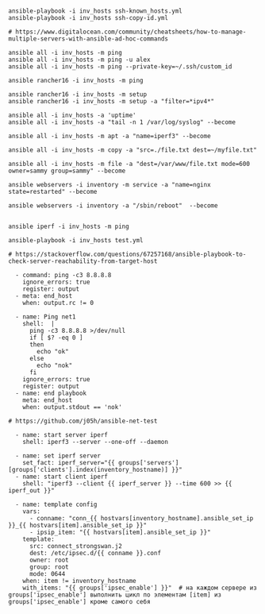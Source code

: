 <pre><code>

ansible-playbook -i inv_hosts ssh-known_hosts.yml
ansible-playbook -i inv_hosts ssh-copy-id.yml

# https://www.digitalocean.com/community/cheatsheets/how-to-manage-multiple-servers-with-ansible-ad-hoc-commands

ansible all -i inv_hosts -m ping
ansible all -i inv_hosts -m ping -u alex
ansible all -i inv_hosts -m ping --private-key=~/.ssh/custom_id

ansible rancher16 -i inv_hosts -m ping

ansible rancher16 -i inv_hosts -m setup
ansible rancher16 -i inv_hosts -m setup -a "filter=*ipv4*"

ansible all -i inv_hosts -a 'uptime'
ansible all -i inv_hosts -a "tail -n 1 /var/log/syslog" --become

ansible all -i inv_hosts -m apt -a "name=iperf3" --become

ansible all -i inv_hosts -m copy -a "src=./file.txt dest=~/myfile.txt" 

ansible all -i inv_hosts -m file -a "dest=/var/www/file.txt mode=600 owner=sammy group=sammy" --become

ansible webservers -i inventory -m service -a "name=nginx state=restarted" --become

ansible webservers -i inventory -a "/sbin/reboot"  --become


ansible iperf -i inv_hosts -m ping

ansible-playbook -i inv_hosts test.yml

# https://stackoverflow.com/questions/67257168/ansible-playbook-to-check-server-reachability-from-target-host

  - command: ping -c3 8.8.8.8
    ignore_errors: true
    register: output
  - meta: end_host
    when: output.rc != 0

  - name: Ping net1
    shell:  |
      ping -c3 8.8.8.8 >/dev/null
      if [ $? -eq 0 ]
      then
        echo "ok"
      else
        echo "nok"
      fi
    ignore_errors: true
    register: output
  - name: end playbook
    meta: end_host
    when: output.stdout == 'nok'

# https://github.com/j05h/ansible-net-test

  - name: start server iperf
    shell: iperf3 --server --one-off --daemon

  - name: set iperf server
    set_fact: iperf_server="{{ groups['servers'][groups['clients'].index(inventory_hostname)] }}"
  - name: start client iperf
    shell: "iperf3 --client {{ iperf_server }} --time 600 >> {{ iperf_out }}"

  - name: template config
    vars:
      - conname: "conn_{{ hostvars[inventory_hostname].ansible_set_ip }}_{{ hostvars[item].ansible_set_ip }}"
      - ipsip_item: "{{ hostvars[item].ansible_set_ip }}"
    template:
      src: connect_strongswan.j2
      dest: /etc/ipsec.d/{{ conname }}.conf
      owner: root
      group: root
      mode: 0644
    when: item != inventory_hostname
    with_items: "{{ groups['ipsec_enable'] }}"	# на каждом сервере из groups['ipsec_enable'] выполнить цикл по элементам [item] из groups['ipsec_enable'] кроме самого себя

</code></pre>
